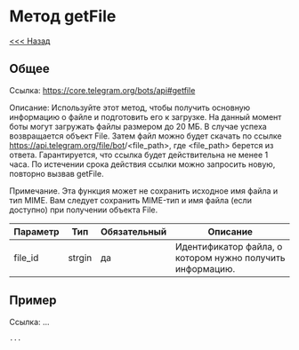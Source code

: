# Метод getFile

[<<< Назад](./../)

## Общее

Ссылка: https://core.telegram.org/bots/api#getfile

Описание:
Используйте этот метод, чтобы получить основную информацию о файле и подготовить его к загрузке. На данный момент боты могут загружать файлы размером до 20 МБ. В случае успеха возвращается объект File. Затем файл можно будет скачать по ссылке https://api.telegram.org/file/bot<token>/<file_path>, где <file_path> берется из ответа. Гарантируется, что ссылка будет действительна не менее 1 часа. По истечении срока действия ссылки можно запросить новую, повторно вызвав getFile.

Примечание. Эта функция может не сохранить исходное имя файла и тип MIME. Вам следует сохранить MIME-тип и имя файла (если доступно) при получении объекта File.

| Параметр | Тип    | Обязательный | Описание                                                  |
|----------|--------|--------------|-----------------------------------------------------------|
| file_id  | strgin | да           | Идентификатор файла, о котором нужно получить информацию. | 


## Пример

Ссылка: ...

```php
...
```
